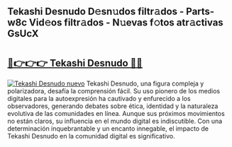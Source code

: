 ## Tekashi Desnudo D𝚎sn𝚞dos filtr𝚊dos - Parts-w8c Vid𝚎os filtr𝚊dos - N𝚞evas f𝚘tos atr𝚊ctivas GsUcX

# <h2><a href="http://mb8b1sg.tromn.icu/?c=Tekashi+Desnudo">🔗👉👉👉 Tekashi Desnudo 🔗🔗</a></h2>

[![Tekashi Desnudo nuevo](https://i.imgur.com/pEAQMta.gif)](http://mb8b1sg.tromn.icu/?c=Tekashi+Desnudo)
Tekashi Desnudo, una figura compleja y polarizadora, desafía la comprensión fácil. Su uso pionero de los medios digitales para la autoexpresión ha cautivado y enfurecido a los observadores, generando debates sobre ética, identidad y la naturaleza evolutiva de las comunidades en línea. Aunque sus próximos movimientos no están claros, su influencia en el mundo digital es indiscutible. Con una determinación inquebrantable y un encanto innegable, el impacto de Tekashi Desnudo en la comunidad digital es significativo.
